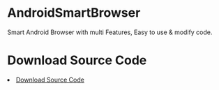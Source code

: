 # AndroidSmartBrowser
Smart Android Browser with multi Features, Easy to use &amp; modify code.

# Download Source Code

<li><a href="https://try-tolearn.blogspot.com">Download Source Code</a></li>
<br>
